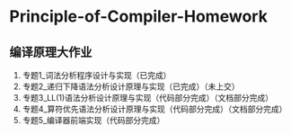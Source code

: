 # Principle-of-Compiler-Homework
## 编译原理大作业
1. 专题1_词法分析程序设计与实现（已完成）
2. 专题2_递归下降语法分析设计原理与实现（已完成）（未上交）
3. 专题3_LL(1)语法分析设计原理与实现（代码部分完成）（文档部分完成）
4. 专题4_算符优先语法分析设计原理与实现（代码部分完成）（文档部分完成）
5. 专题5_编译器前端实现（代码部分完成）